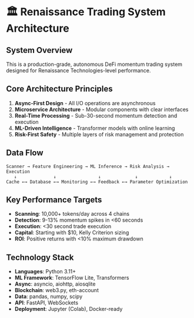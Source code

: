 # 🏛️ Renaissance Trading System Architecture

## System Overview
This is a production-grade, autonomous DeFi momentum trading system designed for Renaissance Technologies-level performance.

## Core Architecture Principles
1. **Async-First Design** - All I/O operations are asynchronous
2. **Microservice Architecture** - Modular components with clear interfaces
3. **Real-Time Processing** - Sub-30-second momentum detection and execution
4. **ML-Driven Intelligence** - Transformer models with online learning
5. **Risk-First Safety** - Multiple layers of risk management and protection

## Data Flow
```
Scanner → Feature Engineering → ML Inference → Risk Analysis → Execution
   ↓              ↓                ↓             ↓            ↓
Cache ←→ Database ←→ Monitoring ←→ Feedback ←→ Parameter Optimization
```

## Key Performance Targets
- **Scanning**: 10,000+ tokens/day across 4 chains
- **Detection**: 9-13% momentum spikes in <60 seconds
- **Execution**: <30 second trade execution
- **Capital**: Starting with $10, Kelly Criterion sizing
- **ROI**: Positive returns with <10% maximum drawdown

## Technology Stack
- **Languages**: Python 3.11+
- **ML Framework**: TensorFlow Lite, Transformers
- **Async**: asyncio, aiohttp, aiosqlite
- **Blockchain**: web3.py, eth-account
- **Data**: pandas, numpy, scipy
- **API**: FastAPI, WebSockets
- **Deployment**: Jupyter (Colab), Docker-ready
